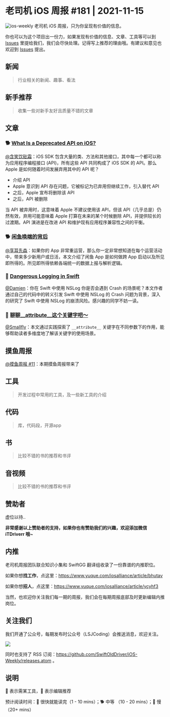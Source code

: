 # 老司机 iOS 周报 #181 | 2021-11-15

![ios-weekly](https://github.com/SwiftOldDriver/iOS-Weekly/blob/master/assets/ios-weekly.png?raw=true)
老司机 iOS 周报，只为你呈现有价值的信息。

你也可以为这个项目出一份力，如果发现有价值的信息、文章、工具等可以到 [Issues](https://github.com/SwiftOldDriver/iOS-Weekly/issues) 里提给我们，我们会尽快处理。记得写上推荐的理由哦。有建议和意见也欢迎到 [Issues](https://github.com/SwiftOldDriver/iOS-Weekly/issues) 提出。

## 新闻

> 行业相关的新闻、趣事、看法

## 新手推荐

> 收集一些对新手友好且质量不错的文章

## 文章

### 🐕 [What Is a Deprecated API on iOS?](https://pspdfkit.com/blog/2021/what-is-a-deprecated-api-on-ios/)

[@含笑饮砒霜](https://weibo.com/chinafishnews/)：iOS SDK 包含大量的类、方法和其他接口，其中每一个都可以称为应用程序编程接口 (API)，所有这些 API 共同构成了 iOS SDK 的 API。那么 Apple 是如何随着时间发展弃用其中的 API 呢？

- 介绍 API
- Apple 意识到 API 存在问题，它被标记为已弃用但继续工作，引入替代 API
- 之后，Apple 宣布将删除该 API
- 之后，API 被删除

当 API 被弃用时，这意味着 Apple 不建议使用该 API，但该 API（几乎总是）仍然有效，弃用可能意味着 Apple 打算在未来的某个时候删除 API，并提供较长的过渡期。API 演进是在改进 API 和维护现有应用程序兼容性之间的平衡。

### 🐕 [闲鱼唤端的背后](https://mp.weixin.qq.com/s/MQ2XlroLF6vhM7qP1H-tBQ)

[@享耳先森](https://github.com/iblacksun)：如果你的 App 非常重运营，那么你一定非常想知道在每个运营活动中，带来多少新用户或日活，本文介绍了闲鱼 App 是如何做跨 App 启动以及所见即所得的。所见即所得依赖各端统一的数据上报与解析逻辑。

### 🐎 [Dangerous Logging in Swift](https://indiestack.com/2021/10/dangerous-logging-in-swift/)

[@Damien](https://github.com/ZengyiMa)：你在 Swift 中使用 NSLog 你是否会遇到 Crash 的场景呢？本文作者通过自己的代码中的转义引发 Swift 中使用 NSLog 的 Crash 问题为背景，深入的研究了 Swift 中使用 NSLog 的崩溃风险。感兴趣的同学不妨一读。

### 🐎 [聊聊__attribute__这个关键字吧～](https://mp.weixin.qq.com/s/FTC-IYVCqzGU-00nj5bVfw)
[@Smallfly](https://github.com/iostalks)：本文通过实践探索了 `__attribute__` 关键字在不同参数下的作用，能够帮助读者多维度地了解该关键字的使用场景。

## 摸鱼周报

[@摸鱼周报 #11](https://mp.weixin.qq.com/s/hE9wYlLX8F1sKjIF5eIPVQ)：本期摸鱼周报带来了

## 工具

> 开发过程中常用的工具，及一些新工具的介绍

## 代码

> 库，代码段，开源app

## 书

> 比较不错的书的推荐和书评

## 音视频

> 比较不错的书的推荐和书评

## 赞助者

虚位以待..

**非常感谢以上赞助者的支持，如果你也有赞助我们的兴趣，欢迎添加微信 iTDriverr 哦~**

## 内推

老司机周报团队联合知识小集和 SwiftGG 翻译组收录了一份靠谱的内推职位。

如果你想**找工作**，点这里：https://www.yuque.com/iosalliance/article/bhutav

如果你想**招人**，点这里：https://www.yuque.com/iosalliance/article/ycyhf3

当然，也欢迎你关注我们每一期的周报，我们会在每期周报底部及时更新编辑内推岗位。

## 关注我们

我们开通了公众号，每期发布时公众号（LSJCoding）会推送消息，欢迎关注。

![](https://github.com/SwiftOldDriver/iOS-Weekly/blob/master/assets/qrcode_for_wechat.jpg?raw=true)

同时也支持了 RSS 订阅：https://github.com/SwiftOldDriver/iOS-Weekly/releases.atom 。

## 说明

🚧 表示需某工具，🌟 表示编辑推荐

预计阅读时间：🐎 很快就能读完（1 - 10 mins）；🐕 中等 （10 - 20 mins）；🐢 慢（20+ mins）
